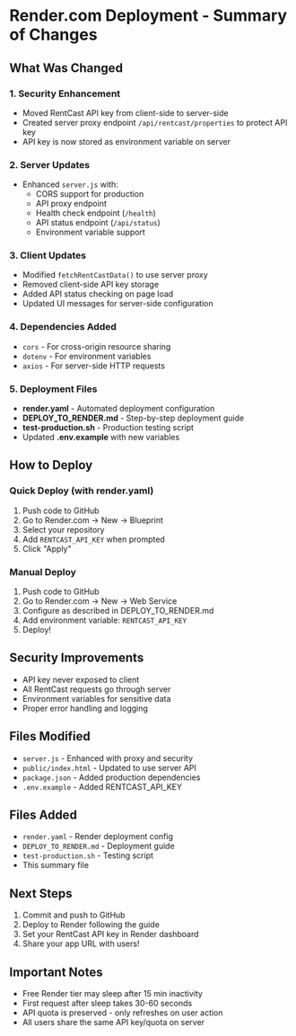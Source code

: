 # Render.com Deployment - Summary of Changes

## What Was Changed

### 1. **Security Enhancement**
- Moved RentCast API key from client-side to server-side
- Created server proxy endpoint `/api/rentcast/properties` to protect API key
- API key is now stored as environment variable on server

### 2. **Server Updates**
- Enhanced `server.js` with:
  - CORS support for production
  - API proxy endpoint
  - Health check endpoint (`/health`)
  - API status endpoint (`/api/status`)
  - Environment variable support

### 3. **Client Updates**
- Modified `fetchRentCastData()` to use server proxy
- Removed client-side API key storage
- Added API status checking on page load
- Updated UI messages for server-side configuration

### 4. **Dependencies Added**
- `cors` - For cross-origin resource sharing
- `dotenv` - For environment variables
- `axios` - For server-side HTTP requests

### 5. **Deployment Files**
- **render.yaml** - Automated deployment configuration
- **DEPLOY_TO_RENDER.md** - Step-by-step deployment guide
- **test-production.sh** - Production testing script
- Updated **.env.example** with new variables

## How to Deploy

### Quick Deploy (with render.yaml)
1. Push code to GitHub
2. Go to Render.com → New → Blueprint
3. Select your repository
4. Add `RENTCAST_API_KEY` when prompted
5. Click "Apply"

### Manual Deploy
1. Push code to GitHub
2. Go to Render.com → New → Web Service
3. Configure as described in DEPLOY_TO_RENDER.md
4. Add environment variable: `RENTCAST_API_KEY`
5. Deploy!

## Security Improvements
- API key never exposed to client
- All RentCast requests go through server
- Environment variables for sensitive data
- Proper error handling and logging

## Files Modified
- `server.js` - Enhanced with proxy and security
- `public/index.html` - Updated to use server API
- `package.json` - Added production dependencies
- `.env.example` - Added RENTCAST_API_KEY

## Files Added
- `render.yaml` - Render deployment config
- `DEPLOY_TO_RENDER.md` - Deployment guide
- `test-production.sh` - Testing script
- This summary file

## Next Steps
1. Commit and push to GitHub
2. Deploy to Render following the guide
3. Set your RentCast API key in Render dashboard
4. Share your app URL with users!

## Important Notes
- Free Render tier may sleep after 15 min inactivity
- First request after sleep takes 30-60 seconds
- API quota is preserved - only refreshes on user action
- All users share the same API key/quota on server